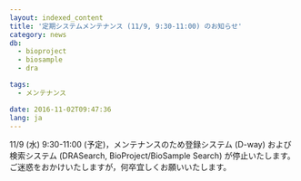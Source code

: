 ```yaml
---
layout: indexed_content
title: '定期システムメンテナンス (11/9, 9:30-11:00) のお知らせ'
category: news
db:
  - bioproject
  - biosample
  - dra

tags:
  - メンテナンス

date: 2016-11-02T09:47:36
lang: ja
---
```


11/9 (水) 9:30-11:00 (予定)，メンテナンスのため登録システム (D-way) および検索システム (DRASearch, BioProject/BioSample Search) が停止いたします。ご迷惑をおかけいたしますが，何卒宜しくお願いいたします。
